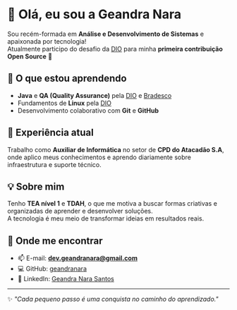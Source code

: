 # 👋 Olá, eu sou a Geandra Nara

Sou recém-formada em **Análise e Desenvolvimento de Sistemas** e apaixonada por tecnologia!  
Atualmente participo do desafio da [DIO](https://www.dio.me/) para minha **primeira contribuição Open Source** 🚀  

## 🌱 O que estou aprendendo
- **Java** e **QA (Quality Assurance)** pela [DIO](https://www.dio.me/) e [Bradesco](https://www.bradescoseguros.com.br/)  
- Fundamentos de **Linux** pela [DIO](https://www.dio.me/)  
- Desenvolvimento colaborativo com **Git** e **GitHub**  

## 💼 Experiência atual
Trabalho como **Auxiliar de Informática** no setor de **CPD do Atacadão S.A**, onde aplico meus conhecimentos e aprendo diariamente sobre infraestrutura e suporte técnico.  

## 💡 Sobre mim
Tenho **TEA nível 1** e **TDAH**, o que me motiva a buscar formas criativas e organizadas de aprender e desenvolver soluções.  
A tecnologia é meu meio de transformar ideias em resultados reais.  

## 🔗 Onde me encontrar
- 📫 E-mail: **dev.geandranara@gmail.com**  
- 💻 GitHub: [geandranara](https://github.com/geandranara)  
- 💼 LinkedIn: [Geandra Nara Santos](https://www.linkedin.com/in/geandra-nara-santos)

---

✨ *"Cada pequeno passo é uma conquista no caminho do aprendizado."*
